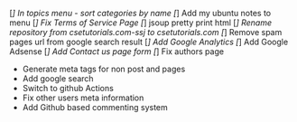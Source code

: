 [*] In topics menu - sort categories by name
[*] Add my ubuntu notes to menu
[*] Fix Terms of Service Page
[*] jsoup pretty print html
[*] Rename repository from csetutorials.com-ssj to csetutorials.com
[*] Remove spam pages url from google search result
[*] Add Google Analytics
[*] Add Google Adsense
[*] Add Contact us page form
[*] Fix authors page
* Generate meta tags for non post and pages
* Add google search
* Switch to github Actions
* Fix other users meta information
* Add Github based commenting system
